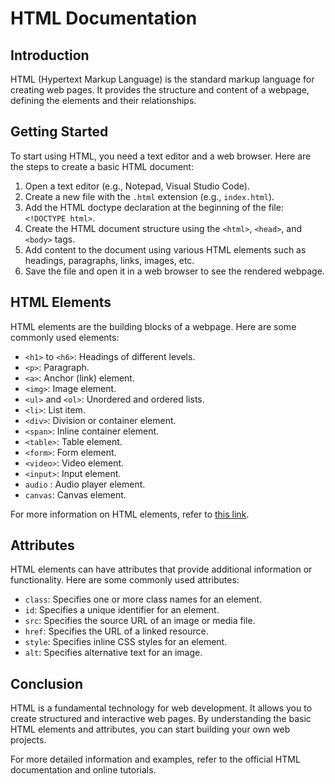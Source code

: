 # HTML Documentation

## Introduction
HTML (Hypertext Markup Language) is the standard markup language for creating web pages. It provides the structure and content of a webpage, defining the elements and their relationships.

## Getting Started
To start using HTML, you need a text editor and a web browser. Here are the steps to create a basic HTML document:

1. Open a text editor (e.g., Notepad, Visual Studio Code).
2. Create a new file with the `.html` extension (e.g., `index.html`).
3. Add the HTML doctype declaration at the beginning of the file: `<!DOCTYPE html>`.
4. Create the HTML document structure using the `<html>`, `<head>`, and `<body>` tags.
5. Add content to the document using various HTML elements such as headings, paragraphs, links, images, etc.
6. Save the file and open it in a web browser to see the rendered webpage.

## HTML Elements
HTML elements are the building blocks of a webpage. Here are some commonly used elements:

- `<h1>` to `<h6>`: Headings of different levels.
- `<p>`: Paragraph.
- `<a>`: Anchor (link) element.
- `<img>`: Image element.
- `<ul>` and `<ol>`: Unordered and ordered lists.
- `<li>`: List item.
- `<div>`: Division or container element.
- `<span>`: Inline container element.
- `<table>`: Table element.
- `<form>`: Form element.
- `<video>`: Video element.
- `<input>`: Input element.
- `audio` : Audio player element.
- `canvas`: Canvas element.

For more information on HTML elements, refer to [this link](https://developer.mozilla.org/en-US/docs/Web/HTML/Element).

## Attributes
HTML elements can have attributes that provide additional information or functionality. Here are some commonly used attributes:

- `class`: Specifies one or more class names for an element.
- `id`: Specifies a unique identifier for an element.
- `src`: Specifies the source URL of an image or media file.
- `href`: Specifies the URL of a linked resource.
- `style`: Specifies inline CSS styles for an element.
- `alt`: Specifies alternative text for an image.

## Conclusion
HTML is a fundamental technology for web development. It allows you to create structured and interactive web pages. By understanding the basic HTML elements and attributes, you can start building your own web projects.

For more detailed information and examples, refer to the official HTML documentation and online tutorials.